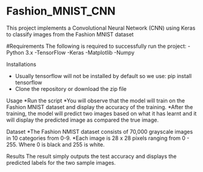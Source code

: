 # Fashion_MNIST_CNN
This project implements a Convolutional Neural Network (CNN) using Keras to classify images from the Fashion MNIST dataset

#Requirements
The following is required to successfully run the project:
-Python 3.x
-TensorFlow
-Keras
-Matplotlib
-Numpy

Installations
* Usually tensorflow will not be installed by default so we use: pip install tensorflow
* Clone the repository or download the zip file

Usage
*Run the script
*You will observe that the model will train on the Fashion MNIST dataset and display the accuracy of the training.
*After the training, the model will predict two images based on what it has learnt and it will display the predicted image as compared the true image.

Dataset
*The Fashion NMIST dataset consists of 70,000 grayscale images in 10 categories from 0-9.
*Each image is 28 x 28 pixels ranging from 0 - 255. Where 0 is black and 255 is white.

Results
The result simply outputs the test accuracy and displays the predicted labels for the two sample images.
